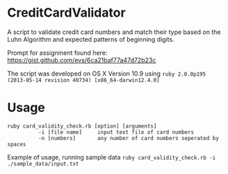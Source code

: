 CreditCardValidator
===================

A script to validate credit card numbers and match their type based on the Luhn Algorithm and expected patterns of beginning digits.

Prompt for assignment found here: https://gist.github.com/evs/6ca21baf77a47d72b23c

The script was developed on OS X Version 10.9 using `ruby 2.0.0p195 (2013-05-14 revision 40734) [x86_64-darwin12.4.0]`

Usage
=====
```
ruby card_validity_check.rb [option] [arguments]
          -i [file name]     input text file of card numbers
          -n [numbers]       any number of card numbers seperated by spaces
```
Example of usage, running sample data `ruby card_validity_check.rb -i ./sample_data/input.txt`
